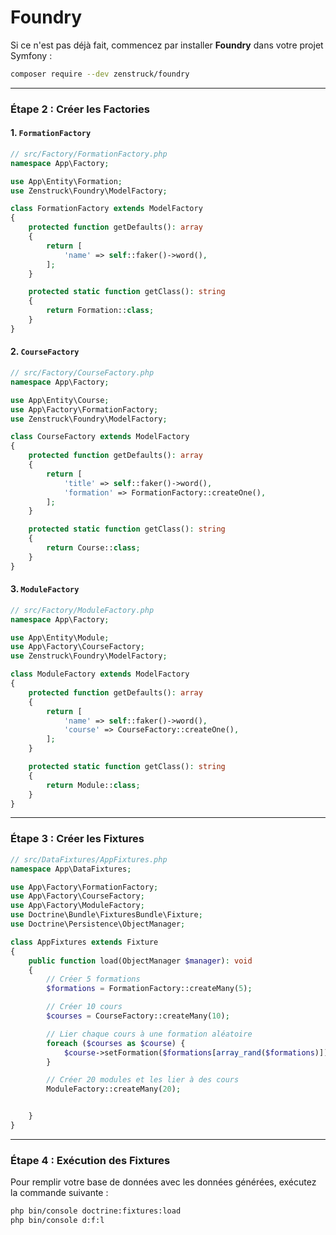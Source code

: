  # Foundry

Si ce n'est pas déjà fait, commencez par installer **Foundry** dans votre projet Symfony :

```bash
composer require --dev zenstruck/foundry
```

---

### Étape 2 : Créer les **Factories**

#### 1. `FormationFactory`

```php
// src/Factory/FormationFactory.php
namespace App\Factory;

use App\Entity\Formation;
use Zenstruck\Foundry\ModelFactory;

class FormationFactory extends ModelFactory
{
    protected function getDefaults(): array
    {
        return [
            'name' => self::faker()->word(),
        ];
    }

    protected static function getClass(): string
    {
        return Formation::class;
    }
}
```

#### 2. `CourseFactory`

```php
// src/Factory/CourseFactory.php
namespace App\Factory;

use App\Entity\Course;
use App\Factory\FormationFactory;
use Zenstruck\Foundry\ModelFactory;

class CourseFactory extends ModelFactory
{
    protected function getDefaults(): array
    {
        return [
            'title' => self::faker()->word(),
            'formation' => FormationFactory::createOne(),
        ];
    }

    protected static function getClass(): string
    {
        return Course::class;
    }
}
```

#### 3. `ModuleFactory`

```php
// src/Factory/ModuleFactory.php
namespace App\Factory;

use App\Entity\Module;
use App\Factory\CourseFactory;
use Zenstruck\Foundry\ModelFactory;

class ModuleFactory extends ModelFactory
{
    protected function getDefaults(): array
    {
        return [
            'name' => self::faker()->word(),
            'course' => CourseFactory::createOne(),
        ];
    }

    protected static function getClass(): string
    {
        return Module::class;
    }
}
```

---

### Étape 3 : Créer les **Fixtures**

```php
// src/DataFixtures/AppFixtures.php
namespace App\DataFixtures;

use App\Factory\FormationFactory;
use App\Factory\CourseFactory;
use App\Factory\ModuleFactory;
use Doctrine\Bundle\FixturesBundle\Fixture;
use Doctrine\Persistence\ObjectManager;

class AppFixtures extends Fixture
{
    public function load(ObjectManager $manager): void
    {
        // Créer 5 formations
        $formations = FormationFactory::createMany(5);

        // Créer 10 cours
        $courses = CourseFactory::createMany(10);

        // Lier chaque cours à une formation aléatoire
        foreach ($courses as $course) {
            $course->setFormation($formations[array_rand($formations)]);
        }

        // Créer 20 modules et les lier à des cours
        ModuleFactory::createMany(20);


    }
}
```

---

### Étape 4 : Exécution des Fixtures

Pour remplir votre base de données avec les données générées, exécutez la commande suivante :

```bash
php bin/console doctrine:fixtures:load
php bin/console d:f:l
```
